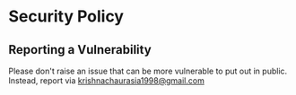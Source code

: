 # Security Policy

## Reporting a Vulnerability

Please don't raise an issue that can be more vulnerable to put out in public. Instead, report via krishnachaurasia1998@gmail.com
